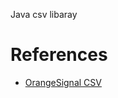 Java csv libaray

# References

+ [OrangeSignal CSV](http://orangesignal.github.io/orangesignal-csv/index.html)